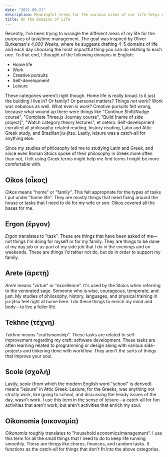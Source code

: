 ```yaml
---
date: "2021-09-21"
description: Meaningful terms for the various areas of our life helps us map where things go and how to decide what next to do.
title: On the Domains of Life
---
```


Recently, I've been trying to wrangle the different areas of my life for the purposes of task/time management.
The goal was inspired by Oliver Burkeman's _4,000 Weeks_, where he suggests drafting 4–5 domains of life and each day choosing the most impactful thing you can do relating to each one.
To that end, I thought of the following domains in English:

- Home life
- Work
- Creative pursuits
- Self-development
- Leisure

These categories weren't right though.
Home life is really broad.
Is it just the building I live in? Or family? Or personal matters? Things _not work_? Work was nebulous as well.
What even is _work_? Creative pursuits felt wrong, because what wound up there were things like "Continue Shift/Nudge course", "Complete Three.js Journey course", "Build [name of side project]", "Watch category theory lectures", et cetera.
Self-development corralled all philosophy-related reading, history reading, Latin and Attic Greek study, and Brazilian jiu-jitsu.
Lastly, leisure was a catch-all for anything else.

Since my studies of philosophy led me to studying Latin and Greek, and since even Roman Stoics spoke of their philosophy in Greek more often than not, I felt using Greek terms might help me find terms I might be more comfortable with.

## Oikos (οἶκος)

_Oikos_ means "home" or "family".
This felt appropriate for the types of tasks I put under "home life".
They are mostly things that need fixing around the house or tasks that I need to do for my wife or son.
Oikos covered all the bases for me.

## Ergon (ἔργον)

_Ergon_ translates to "task".
These are things that have been asked of me—not things I'm doing for myself or for my family.
They are things to be done at my day job or as part of my side job that I do in the evenings and on weekends.
These are things I'd rather not do, but do in order to support my family.

## Arete (ἀρετή)

_Arete_ means "virtue" or "excellence".
It's used by the Stoics when referring to the venerated sage.
Someone who is wise, courageous, temperate, and just.
My studies of philosophy, history, languages, and physical training in jiu-jitsu feel right at home here.
I do these things to enrich my mind and body—to live a fuller life.

## Tekhne (τέχνη)

_Tekhne_ means "craftsmanship".
These tasks are related to self-improvement regarding my craft: software development.
These tasks are often learning related to programming or design along with various side-projects and tinkering done with workflow.
They aren't the sorts of things that improve your soul.

## Scole (σχολή)

Lastly, _scole_ (from which the modern English word "school" is derived) means "leisure" in Attic Greek.
Lesiure, for the Greeks, was anything not strictly work, like going to school, and discussing the heady issues of the day, wasn't work.
I use this term in the sense of leisure—a catch-all for fun activities that aren't work, but aren't activities that enrich my soul.

## Oikonomia (οικονομία)

_Oikonomia_ roughly translates to "household economics/management".
I use this term for all the small things that I need to do to keep life running smoothly.
These are things like chores, finances, and random tasks.
It functions as the catch-all for things that don't fit into the above categories.
